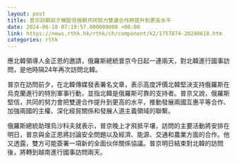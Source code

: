 ```yaml
---
layout: post
title: 普京訪朝前夕稱堅信俄朝共同努力雙邊合作將提升到更高水平
date: 2024-06-18 07:19:57.000000000 +08:00
link: https://news.rthk.hk/rthk/ch/component/k2/1757874-20240618.htm
categories: rthk
---
```


應北韓領導人金正恩的邀請，俄羅斯總統普京今日起一連兩天，對北韓進行國事訪問，是他時隔24年再次訪問北韓。

普京在訪問前夕，在北韓傳媒發表署名文章，表示高度評價北韓堅決支持俄羅斯在烏克蘭進行的特別軍事行動，並指北韓是俄羅斯可靠的支持者。普京又說，俄羅斯堅信，共同的努力會把雙邊合作提升到更高的水平，推動發展兩國互惠平等合作、加強兩國的主權、深化經貿關係和發展人道主義領域的聯繫。

俄羅斯總統助理烏沙科夫就表示，普京晚上才飛抵平壤，訪問的主要活動將安排在明日，普京與金正恩將討論安全問題以及經濟、能源、交通和農業方面的合作。他又透露，雙方可能簽署一項新的全面伙伴關係協議。普京明日結束對北韓的訪問後，將轉到越南進行國事訪問兩天。
